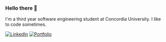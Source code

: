 ### Hello there 👋

<!--
**KhaledOwaida/KhaledOwaida** is a ✨ _special_ ✨ repository because its `README.md` (this file) appears on your GitHub profile.

Here are some ideas to get you started:

- 🔭 I’m currently working on ...
- 🌱 I’m currently learning ...
- 👯 I’m looking to collaborate on ...
- 🤔 I’m looking for help with ...
- 💬 Ask me about ...
- 📫 How to reach me: ...
- 😄 Pronouns: ...
- ⚡ Fun fact: ...
-->

I'm a third year software engineering student at Concordia University. I like to code sometimes.

[![LinkedIn](https://img.shields.io/badge/LinkedIn-blue?style=for-the-badge&logo=linkedin&labelColor=blue)](https://www.linkedin.com/in/khaledowaida/)
[![Portfolio](https://img.shields.io/badge/My%20Portfolio-forestgreen?style=for-the-badge)](https://www.your-portfolio-url.com)

